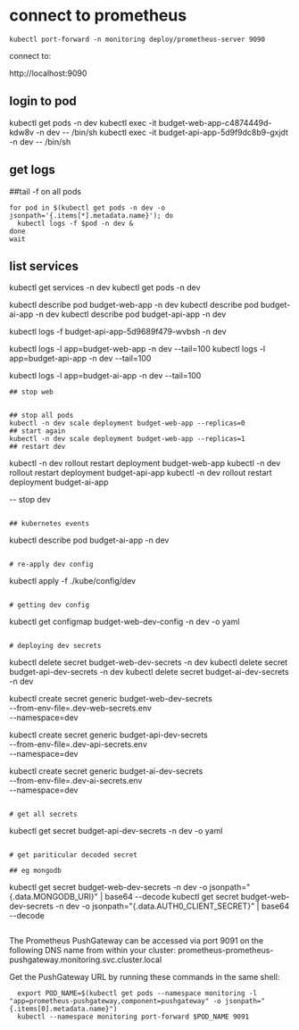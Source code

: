 # connect to prometheus

```
kubectl port-forward -n monitoring deploy/prometheus-server 9090
```

connect to:

http://localhost:9090

## login to pod

kubectl get pods -n dev
kubectl exec -it budget-web-app-c4874449d-kdw8v -n dev -- /bin/sh
kubectl exec -it budget-api-app-5d9f9dc8b9-gxjdt -n dev -- /bin/sh

## get logs

##tail -f on all pods

```
for pod in $(kubectl get pods -n dev -o jsonpath='{.items[*].metadata.name}'); do
  kubectl logs -f $pod -n dev &
done
wait

```

## list services

kubectl get services -n dev
kubectl get pods -n dev

kubectl describe pod budget-web-app -n dev
kubectl describe pod budget-ai-app -n dev
kubectl describe pod budget-api-app -n dev

kubectl logs -f budget-api-app-5d9689f479-wvbsh -n dev

kubectl logs -l app=budget-web-app -n dev --tail=100
kubectl logs -l app=budget-api-app -n dev --tail=100

kubectl logs -l app=budget-ai-app -n dev --tail=100

```
## stop web


## stop all pods
kubectl -n dev scale deployment budget-web-app --replicas=0
## start again
kubectl -n dev scale deployment budget-web-app --replicas=1
## restart dev

```

kubectl -n dev rollout restart deployment budget-web-app
kubectl -n dev rollout restart deployment budget-api-app
kubectl -n dev rollout restart deployment budget-ai-app

-- stop dev

```

## kubernetes events

```

kubectl describe pod budget-ai-app -n dev

```

# re-apply dev config

```

kubectl apply -f ./kube/config/dev

```

# getting dev config

```

kubectl get configmap budget-web-dev-config -n dev -o yaml

```

# deploying dev secrets

```

kubectl delete secret budget-web-dev-secrets -n dev
kubectl delete secret budget-api-dev-secrets -n dev
kubectl delete secret budget-ai-dev-secrets -n dev

kubectl create secret generic budget-web-dev-secrets \
--from-env-file=.dev-web-secrets.env \
--namespace=dev

kubectl create secret generic budget-api-dev-secrets \
--from-env-file=.dev-api-secrets.env \
--namespace=dev

kubectl create secret generic budget-ai-dev-secrets \
--from-env-file=.dev-ai-secrets.env \
--namespace=dev

```

# get all secrets

```

kubectl get secret budget-api-dev-secrets -n dev -o yaml

```

# get pariticular decoded secret

## eg mongodb

```

kubectl get secret budget-web-dev-secrets -n dev -o jsonpath="{.data.MONGODB_URI}" | base64 --decode
kubectl get secret budget-web-dev-secrets -n dev -o jsonpath="{.data.AUTH0_CLIENT_SECRET}" | base64 --decode

```

```

The Prometheus PushGateway can be accessed via port 9091 on the following DNS name from within your cluster:
prometheus-prometheus-pushgateway.monitoring.svc.cluster.local

Get the PushGateway URL by running these commands in the same shell:

```
  export POD_NAME=$(kubectl get pods --namespace monitoring -l "app=prometheus-pushgateway,component=pushgateway" -o jsonpath="{.items[0].metadata.name}")
  kubectl --namespace monitoring port-forward $POD_NAME 9091
```
